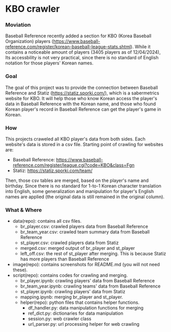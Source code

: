 # KBO crawler

### Moviation
Baseball Reference recently added a section for KBO (Korea Baseball Organization) players (https://www.baseball-reference.com/register/korean-baseball-league-stats.shtml). While it contains a noticeable amount of players (3405 players as of 12/04/2024), Its accessbility is not very practical, since there is no standard of English notation for those players' Korean names.

### Goal
The goal of this project was to provide the connection between Baseball Reference and Statiz (https://statiz.sporki.com/), which is a sabermetrics website for KBO. It will help those who know Korean access the player's data in Baseball Reference with the Korean name, and those who found Korean player's record in Baseball Reference can get the player's game in Korean.

### How
This projects craweled all KBO player's data from both sides. Each website's data is stored in a csv file. Starting point of crawling for websites are:
- Baseball Reference: https://www.baseball-reference.com/register/league.cgi?code=KBO&class=Fgn
- Statiz: https://statiz.sporki.com/team/

Then, those csv tables are merged, based on the player's name and birthday. Since there is no standard for 1-to-1 Korean character translation into English, some generalization and manipulation for player's English names are applied (the original data is still remained in the original column).

### What & Where
- data(repo): contains all csv files.
    - br_player.csv: crawled players data from Baseball Reference
    - br_team_year.csv: crawled team summary data from Baseball Reference
    - st_player.csv: crawled players data from Statiz
    - merged.csv: merged output of br_player and st_player
    - left_off.csv: the rest of st_player after merging. This is because Statiz has more players than Baseball Reference
- image(repo): contains screenshots for README.md (you will not need these).
- script(repo): contains codes for crawling and merging.
    - br_player.ipynb: crawling players' data from Baseball Reference
    - br_team_year.ipynb: crawling teams' data from Baseball Reference
    - st_player.ipynb: crawling players' data from Statiz
    - mapping.ipynb: merging br_player and st_player.
    - helper(repo): python files that contains helper functions.
        - df_handler.py: data manipulation functions for merging
        - ref_dict.py: dictionaries for data manipulation
        - session.py: web crawler class
        - url_parser.py: url processing helper for web crawling


